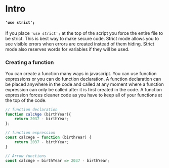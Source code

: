 # Intro

#### `'use strict';`

If you place `'use strict';` at the top of the script you force the entire file to be strict. This is best way to make secure code. Strict mode allows you to see visible errors when errors are created instead of them hiding. Strict mode also reserves words for variables if they will be used.



### Creating a function

You can create a function many ways in javascript. You can use function expressions or you can do function declaration.  A function declaration can be placed anywhere in the code and called at any moment where a function expression can only be called after it is first created in the code. A function expression forces cleaner code as you have to keep all of your functions at the top of the code.

```js
// function declaration
function calcAge (birthYear){
    return 2037 - birthYear;
};

// function expression
const calcAge = function (birthYear) {
    return 2037 - birthYear;
}

// Arrow functions
const calcAge = birthYear => 2037 - birthYear; 
```

